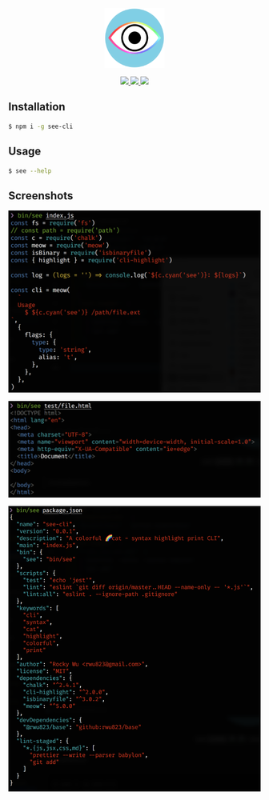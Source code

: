 <p align="center">
  <img src="./logo.png" width="120" />
</p>
<p align="center">
  <a href="https://www.npmjs.com/package/see-cli">
    <img src="https://img.shields.io/npm/v/see-cli.svg?style=flat-square&" />
  </a>
  <a href="https://circleci.com/gh/rwu823/see-cli" alt="Build Status">
    <img src="https://circleci.com/gh/rwu823/see-cli.svg" />
  </a>
  <a href="https://codecov.io/gh/rwu823/see-cli" alt="Coverage">
    <img src="https://img.shields.io/codecov/c/github/rwu823/see-cli/?style=flat-square&" />
  </a>
</p>

## Installation

```sh
$ npm i -g see-cli
```

## Usage

```sh
$ see --help
```

## Screenshots
![javascript](screenshots/see-js.png)

![html](screenshots/see-html.png)

![json](screenshots/see-json.png)
